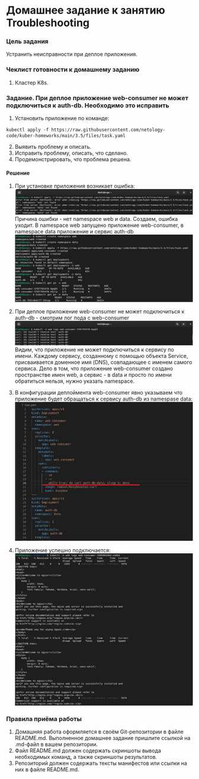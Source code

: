 # Домашнее задание к занятию Troubleshooting

### Цель задания

Устранить неисправности при деплое приложения.

### Чеклист готовности к домашнему заданию

1. Кластер K8s.

### Задание. При деплое приложение web-consumer не может подключиться к auth-db. Необходимо это исправить

1. Установить приложение по команде:
```shell
kubectl apply -f https://raw.githubusercontent.com/netology-code/kuber-homeworks/main/3.5/files/task.yaml
```
2. Выявить проблему и описать.
3. Исправить проблему, описать, что сделано.
4. Продемонстрировать, что проблема решена.

#### Решение    
1. При установке приложения возникает ошибка:
![](img/1.png)
  Причина ошибки - нет namespace web и data. Создаем, ошибка уходит. В namespace web запущено приложение
   web-consumer, в namespace data приложение и сервис auth-db   
![](img/2.png)

2.  При деплое приложение web-consumer не может подключиться к auth-db - смотрим лог пода с web-consumer
![](img/3.png)   
Видим, что приложение не может подключиться к сервису по имени. Каждому сервису, созданному с помощью объекта Service, присваивается доменное имя (DNS), совпадающее с именем самого сервиса.
Дело в том, что приложение  web-consumer создано пространстве имен web, а сервис - в data  и просто по имени обратиться нельзя, нужно указать namespace.   

3.  В конфигурации деплоймента web-consumer явно указываем что приложение будет обращаться к сервису auth-db из namespase data:   
![](img/4.png)   

4. Приложение успешно подключается:
![](img/5.png) 

### Правила приёма работы

1. Домашняя работа оформляется в своём Git-репозитории в файле README.md. Выполненное домашнее задание пришлите ссылкой на .md-файл в вашем репозитории.
2. Файл README.md должен содержать скриншоты вывода необходимых команд, а также скриншоты результатов.
3. Репозиторий должен содержать тексты манифестов или ссылки на них в файле README.md.
